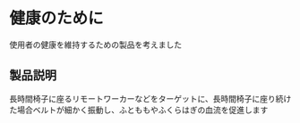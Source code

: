 # 健康のために
使用者の健康を維持するための製品を考えました

## 製品説明
長時間椅子に座るリモートワーカーなどをターゲットに、長時間椅子に座り続けた場合ベルトが細かく振動し、ふとももやふくらはぎの血流を促進します
